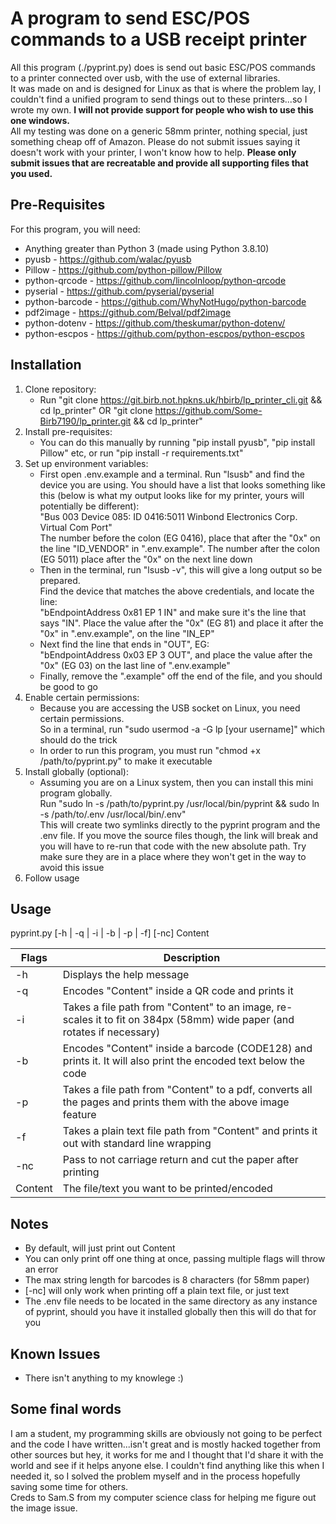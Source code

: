 # A program to send ESC/POS commands to a USB receipt printer
All this program (./pyprint.py) does is send out basic ESC/POS commands to a printer connected over usb, with the use of external libraries.  
It was made on and is designed for Linux as that is where the problem lay, I couldn't find a unified program to send things out to these printers...so I wrote my own. **I will not provide support for people who wish to use this one windows.**  
All my testing was done on a generic 58mm printer, nothing special, just something cheap off of Amazon. Please do not submit issues saying it doesn't work with your printer, I won't know how to help. **Please only submit issues that are recreatable and provide all supporting files that you used.**  

## Pre-Requisites  
For this program, you will need:  
- Anything greater than Python 3 (made using Python 3.8.10)
- pyusb - https://github.com/walac/pyusb  
- Pillow - https://github.com/python-pillow/Pillow  
- python-qrcode - https://github.com/lincolnloop/python-qrcode  
- pyserial - https://github.com/pyserial/pyserial  
- python-barcode - https://github.com/WhyNotHugo/python-barcode  
- pdf2image - https://github.com/Belval/pdf2image  
- python-dotenv - https://github.com/theskumar/python-dotenv/  
- python-escpos - https://github.com/python-escpos/python-escpos  
  
  
## Installation  
1. Clone repository:  
    - Run "git clone https://git.birb.not.hpkns.uk/hbirb/lp_printer_cli.git && cd lp_printer" OR "git clone https://github.com/Some-Birb7190/lp_printer.git && cd lp_printer"  
2. Install pre-requisites:  
    - You can do this manually by running "pip install pyusb", "pip install Pillow" etc, or run "pip install -r requirements.txt"  
3. Set up environment variables:
    - First open .env.example and a terminal. Run "lsusb" and find the device you are using. You should have a list that looks something like this (below is what my output looks like for my printer, yours will potentially be different):  
    "Bus 003 Device 085: ID 0416:5011 Winbond Electronics Corp. Virtual Com Port"  
    The number before the colon (EG 0416), place that after the "0x" on the line "ID_VENDOR" in ".env.example". The number after the colon (EG 5011) place after the "0x" on the next line down  
    - Then in the terminal, run "lsusb -v", this will give a long output so be prepared.  
    Find the device that matches the above credentials, and locate the line:  
    "bEndpointAddress     0x81  EP 1 IN" and make sure it's the line that says "IN". Place the value after the "0x" (EG 81) and place it after the "0x" in ".env.example", on the line "IN_EP"  
    - Next find the line that ends in "OUT", EG:  
    "bEndpointAddress     0x03  EP 3 OUT", and place the value after the "0x" (EG 03) on the last line of ".env.example"  
    - Finally, remove the ".example" off the end of the file, and you should be good to go
4. Enable certain permissions:  
    - Because you are accessing the USB socket on Linux, you need certain permissions.  
    So in a terminal, run "sudo usermod -a -G lp [your username]" which should do the trick  
    - In order to run this program, you must run "chmod +x /path/to/pyprint.py" to make it executable  
5. Install globally (optional):  
    - Assuming you are on a Linux system, then you can install this mini program globally.  
    Run "sudo ln -s /path/to/pyprint.py /usr/local/bin/pyprint && sudo ln -s /path/to/.env /usr/local/bin/.env"  
    This will create two symlinks directly to the pyprint program and the .env file. If you move the source files though, the link will break and you will have to re-run that code with the new absolute path. Try make sure they are in a place where they won't get in the way to avoid this issue  
6. Follow usage  

## Usage  
pyprint.py [-h | -q | -i | -b | -p | -f] [-nc] Content  
  
| Flags | Description                                                                                                             |  
|-------|-------------------------------------------------------------------------------------------------------------------------|  
| -h    | Displays the help message                                                                                               |  
| -q    | Encodes "Content" inside a QR code and prints it                                                                        |  
| -i    | Takes a file path from "Content" to an image, re-scales it to fit on 384px (58mm) wide paper (and rotates if necessary) |  
| -b    | Encodes "Content" inside a barcode (CODE128) and prints it. It will also print the encoded text below the code          |  
| -p    | Takes a file path from "Content" to a pdf, converts all the pages and prints them with the above image feature          |  
| -f    | Takes a plain text file path from "Content" and prints it out with standard line wrapping                               |  
| -nc   | Pass to not carriage return and cut the paper after printing                                                            |  
|Content| The file/text you want to be printed/encoded                                                                            |  
  

## Notes  

- By default, will just print out Content  
- You can only print off one thing at once, passing multiple flags will throw an error  
- The max string length for barcodes is 8 characters (for 58mm paper)  
- [-nc] will only work when printing off a plain text file, or just text   
- The .env file needs to be located in the same directory as any instance of pyprint, should you have it installed globally then this will do that for you  


## Known Issues  
- There isn't anything to my knowlege :)  

## Some final words  
I am a student, my programming skills are obviously not going to be perfect and the code I have written...isn't great and is mostly hacked together from other sources but hey, it works for me and I thought that I'd share it with the world and see if it helps anyone else. I couldn't find anything like this when I needed it, so I solved the problem myself and in the process hopefully saving some time for others.  
Creds to Sam.S from my computer science class for helping me figure out the image issue.  
